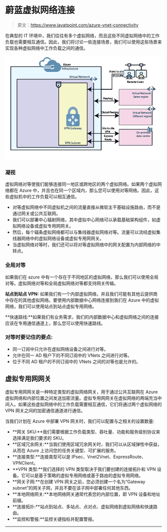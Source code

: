 # 蔚蓝虚拟网络连接

> 原文：<https://www.javatpoint.com/azure-vnet-connectivity>

在典型的 IT 环境中，我们往往有多个虚拟网络，而且这些不同虚拟网络中的工作负载也需要相互通信。因此，我们将讨论一些连接场景，我们可以使用这些场景来实现各种虚拟网络中工作负载之间的通信。

![Azure VNet Connectivity](img/04ffb96b1da1719b0552c3b1e56b3e42.png)

### 凝视

虚拟网络对等使我们能够连接同一地区或跨地区的两个虚拟网络。如果两个虚拟网络都在 Azure 中，并且也在同一个区域内，那么您可以使用对等网络。因此，这些虚拟机中的工作负载可以相互通信。

*   对等虚拟网络中不同虚拟机之间的流量直接从微软主干基础设施路由，而不是通过网关或公共互联网。
*   我们可以部署中心辐射网络，其中虚拟中心网络可以承载基础架构组件，如虚拟网络设备或虚拟专用网网关。
*   然后，每个辐条虚拟网络都可以与集线器虚拟网络对等。流量可以流经虚拟集线器网络中的虚拟网络设备或虚拟专用网网关。
*   当虚拟网络对等时，我们还可以将对等虚拟网络中的网关配置为内部网络的中转点。

### 全局对等

如果我们在 azure 中有一个存在于不同地区的虚拟网络，那么我们可以使用全局对等。虚拟网络对等和全局虚拟网络对等都支持网关传输。

**站点到站点 VPN:** 如果我们有一个内部虚拟网络，并且我们可能有其他云提供商中存在的其他虚拟网络。要使用内部数据中心网络连接到我们在 Azure 中的虚拟网络，我们可以使用站点到站点虚拟专用网络。

**快速路线:**如果我们有业务需求，我们的内部数据中心和虚拟网络之间的连接应该在专用通信通道上，那么您可以使用快速路线。

### 对等时要记住的要点:

*   同一订阅中只允许在虚拟网络设备之间进行对等。
*   允许在同一 AD 租户下的不同订阅中的 VNets 之间进行对等。
*   位于不同 AD 租户的不同订阅中的 VNets 之间的对等也是允许的。

## 虚拟专用网网关

虚拟专用网网关是一种特定类型的虚拟网络网关，用于通过公共互联网在 Azure 虚拟网络和内部位置之间发送加密流量。虚拟专用网网关在虚拟网络的两端充当中间人。如果这些虚拟网络中的工作负载需要相互通信，它们将通过两个虚拟网络的 VPN 网关之间的加密通信通道进行通信。

当我们计划在 Azure 中部署 VPN 网关时，我们可以配置与之相关的设置数量:

*   **网关 SKU:**我们需要根据工作负载类型、吞吐量、功能和服务级别协议来选择满足我们要求的 SKU。
*   **区域冗余网关:**当我们使用区域冗余网关时，我们可以从区域弹性中获益，从而在 Azure 上访问您的任务关键型、可扩展的服务。
*   **连接类型:**连接类型可以是 IPsec、Vnet2Vnet、ExpressRoute、VPNClient。
*   **VPN 类型:**我们选择的 VPN 类型取决于我们要创建的连接拓扑和 VPN 设备。它可以是基于策略的虚拟专用网络或基于路由的虚拟专用网络。
*   **网关子网:**在创建 VPN 网关之前，您必须创建一个名为“Gateway subnet”的网关子网，并且不要在该子网中部署任何其他东西。
*   **本地网络网关:**本地网络网关通常代表您的内部位置，即 VPN 设备和地址前缀。
*   **连接拓扑:**站点到站点、多站点、点对点、虚拟网络到虚拟网络和快速路由。
*   **监控和警报:**监控关键指标并配置警报。

* * *
